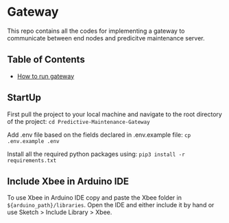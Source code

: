 # Gateway

This repo contains all the codes for implementing a gateway to communicate between end nodes and predicitve maintenance server.

## Table of Contents

* [How to run gateway](#StartUp)

## StartUp
First pull the project to your local machine and navigate to the root directory of the project:
```cd Predictive-Maintenance-Gateway```

Add .env file based on the fields declared in .env.example file:
```cp .env.example .env```

Install all the required python packages using:
```pip3 install -r requirements.txt```

## Include Xbee in Arduino IDE

To use Xbee in Arduino IDE copy and paste the Xbee folder in ```${arduino_path}/libraries```. Open the IDE and either include it by hand or use Sketch > Include Library > Xbee.
